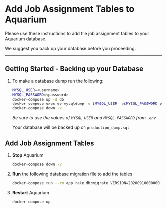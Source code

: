 # Add Job Assignment Tables to Aquarium

Please use these instructions to add the job assignment tables to your Aquarium database.

We suggest you back up your database before you proceeding.

---

## Getting Started - Backing up your Database

1. To make a database dump run the following:

   ```bash
   MYSQL_USER=<username>
   MYSQL_PASSWORD=<password>
   docker-compose up -d db
   docker-compose exec db mysqldump -u $MYSQL_USER -p$MYSQL_PASSWORD production > production_dump.sql
   docker-compose down -v
   ```

   _Be sure to use the values of `MYSQL_USER` and `MYSQL_PASSWORD` from `.env`_

   Your database will be backed up on `production_dump.sql`

## Add Job Assignment Tables

1. **Stop** Aquarium

   ```bash
   docker-compose down -v
   ```

2. **Run** the following database migration file to add the tables

   ```bash
   docker-compose run --rm app rake db:migrate VERSION=20200910000000
   ```

3. **Restart** Aquarium

   ```bash
   docker-compose up
   ```
